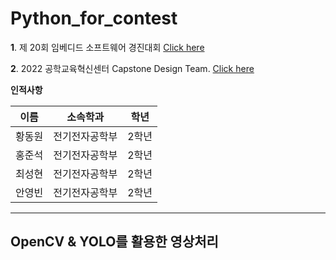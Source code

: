 # Python_for_contest
 **1**. 제 20회 임베디드 소프트웨어 경진대회
 [Click here](https://www.eswcontest.or.kr/)

**2**. 2022 공학교육혁신센터 Capstone Design Team.
[Click here](http://ceei.konkuk.ac.kr/noticeView.do?siteId=CEEI&boardSeq=1227&menuSeq=8579&seq=89438)

**인적사항**


이름|소속학과|학년
---|---|---
황동원|전기전자공학부|2학년
홍준석|전기전자공학부|2학년
최성현|전기전자공학부|2학년
안영빈|전기전자공학부|2학년





----------------------
## **OpenCV & YOLO를 활용한 영상처리**

